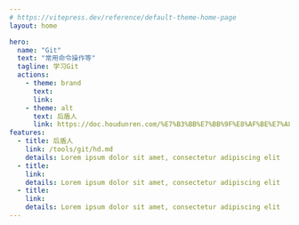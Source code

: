 ```yaml
---
# https://vitepress.dev/reference/default-theme-home-page
layout: home

hero:
  name: "Git"
  text: "常用命令操作等"
  tagline: 学习Git
  actions:
    - theme: brand
      text: 
      link: 
    - theme: alt
      text: 后盾人
      link: https://doc.houdunren.com/%E7%B3%BB%E7%BB%9F%E8%AF%BE%E7%A8%8B/git/1%20%E6%8E%8C%E6%8F%A1GIT.html
features:
  - title: 后盾人
    link: /tools/git/hd.md
    details: Lorem ipsum dolor sit amet, consectetur adipiscing elit
  - title:
    link: 
    details: Lorem ipsum dolor sit amet, consectetur adipiscing elit
  - title: 
    link: 
    details: Lorem ipsum dolor sit amet, consectetur adipiscing elit
---
```


